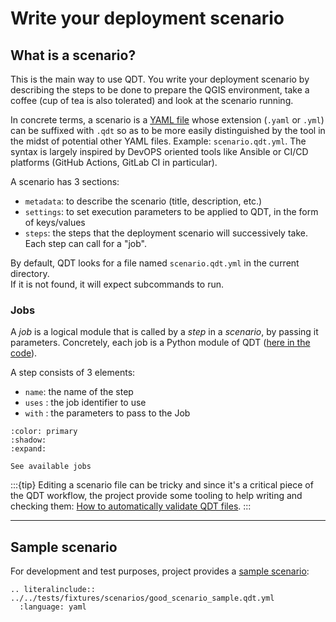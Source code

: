 # Write your deployment scenario

## What is a scenario?

This is the main way to use QDT. You write your deployment scenario by describing the steps to be done to prepare the QGIS environment, take a coffee (cup of tea is also tolerated) and look at the scenario running.

In concrete terms, a scenario is a [YAML file](https://fr.wikipedia.org/wiki/YAML) whose extension (`.yaml` or `.yml`) can be suffixed with `.qdt` so as to be more easily distinguished by the tool in the midst of potential other YAML files. Example: `scenario.qdt.yml`. The syntax is largely inspired by DevOPS oriented tools like Ansible or CI/CD platforms (GitHub Actions, GitLab CI in particular).

A scenario has 3 sections:

- `metadata`: to describe the scenario (title, description, etc.)
- `settings`: to set execution parameters to be applied to QDT, in the form of keys/values
- `steps`: the steps that the deployment scenario will successively take. Each step can call for a "job".

By default, QDT looks for a file named `scenario.qdt.yml` in the current directory.  
If it is not found, it will expect subcommands to run.

### Jobs

A *job* is a logical module that is called by a *step* in a *scenario*, by passing it parameters. Concretely, each job is a Python module of QDT ([here in the code](https://qgis-deployment.github.io/qgis-deployment-toolbelt-cli/_apidoc/qgis_deployment_toolbelt.jobs.html)).

A step consists of 3 elements:

- `name`: the name of the step
- `uses` : the job identifier to use
- `with` : the parameters to pass to the Job

```{button-link} ../jobs/index.html
:color: primary
:shadow:
:expand:

See available jobs
```

:::{tip}
Editing a scenario file can be tricky and since it's a critical piece of the QDT workflow, the project provide some tooling to help writing and checking them: [How to automatically validate QDT files](../guides/howto_validate_profiles_scenarios.md).
:::

----

## Sample scenario

For development and test purposes, project provides a [sample scenario](https://github.com/qgis-deployment/qgis-deployment-toolbelt-cli/blob/main/tests/fixtures/scenarios/good_scenario_sample.qdt.yml):

```{eval-rst}
.. literalinclude:: ../../tests/fixtures/scenarios/good_scenario_sample.qdt.yml
  :language: yaml
```

